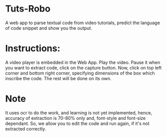 # Tuts-Robo

A web app to parse textual code from video tutorials, predict the language of code snippet and show you the output.

# Instructions:
A video player is embedded in the Web App. Play the video. Pause it when you want to extract code, click on the capture button. Now, click on top left corner and bottom right corner, specifying dimensions of the box which inscribe the code. The rest will be done on its own.

# Note
It uses ocr to do the work, and learning is not yet implemented, hence, accuracy of extraction is 70-80% only and, font-style and font-size dependant. So, we allow you to edit the code and run again, if it's not extracted correctly.
